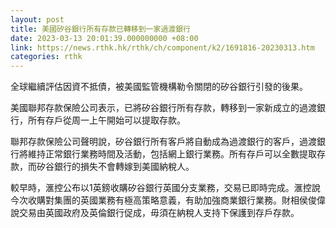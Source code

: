 ```yaml
---
layout: post
title: 美國矽谷銀行所有存款已轉移到一家過渡銀行
date: 2023-03-13 20:01:39.000000000 +08:00
link: https://news.rthk.hk/rthk/ch/component/k2/1691816-20230313.htm
categories: rthk
---
```


全球繼續評估因資不抵債，被美國監管機構勒令關閉的矽谷銀行引發的後果。

美國聯邦存款保險公司表示，已將矽谷銀行所有存款，轉移到一家新成立的過渡銀行，所有存戶從周一上午開始可以提取存款。

聯邦存款保險公司聲明說，矽谷銀行所有客戶將自動成為過渡銀行的客戶，過渡銀行將維持正常銀行業務時間及活動，包括網上銀行業務。所有存戶可以全數提取存款，而矽谷銀行的損失不會轉嫁到美國納稅人。

較早時，滙控公布以1英鎊收購矽谷銀行英國分支業務，交易已即時完成。滙控說今次收購對集團的英國業務有極高策略意義，有助加強商業銀行業務。財相侯俊偉說交易由英國政府及英倫銀行促成，毋須在納稅人支持下保護到存戶存款。
